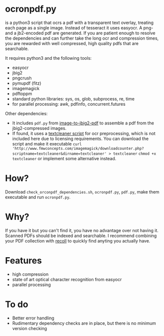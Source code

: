 # ocronpdf.py

is a python3 script that ocrs a pdf with a transparent text overlay, treating each page as a single image. Instead of tesseract it uses easyocr. A png- and a jb2-encoded pdf are generated. If you are patient enough to resolve the dependencies and can further take the long ocr and compression times, you are rewarded with well compressed, high quality pdfs that are searchable. 

It requires python3 and the following tools:
- easyocr 
- jbig2
- pngcrush
- pymupdf (fitz)
- imagemagick 
- pdftoppm
- standard python libraries: sys, os, glob, subprocess, re, time
- for parallel processing: awk, pdfinfo, concurrent.futures

Other dependencies: 
- It includes `pdf.py` from [image-to-jbig2-pdf](https://github.com/2m/image-to-jbig2-pdf/tree/master) to assemble a pdf from the jbig2-compressed images.
- If found, it uses a [textcleaner script](http://www.fmwconcepts.com/imagemagick/textcleaner/index.php) for ocr preprocessing, which is not included here due to licensing requirements. 
You can download the script and make it executable
`curl 'http://www.fmwconcepts.com/imagemagick/downloadcounter.php?scriptname=textcleaner&dirname=textcleaner' > textcleaner`
`chmod +x textcleaner`
or implement some alternative instead.


# How?
Download `check_orconpdf_dependencies.sh`, `ocronpdf.py`, `pdf.py`, make them executable and run `ocronpdf.py`.

# Why?
If you have it but you can't find it, you have no advantage over not having it. Scanned PDFs should be indexed and searchable. I recommend combining your PDF collection with [recoll](https://www.recoll.org/index.html) to quickly find anyting you actually have. 

# Features
- high compression
- state of art optical character recognition from easyocr
- parallel processing

# To do 
- Better error handling
- Rudimentary dependency checks are in place, but there is no minimum version checking
